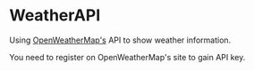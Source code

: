 # WeatherAPI

Using [OpenWeatherMap's](https://openweathermap.org/) API to show weather information.

You need to register on OpenWeatherMap's site to gain API key.
